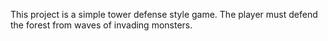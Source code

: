 This project is a simple tower defense style game. The player must defend the forest from
waves of invading monsters.